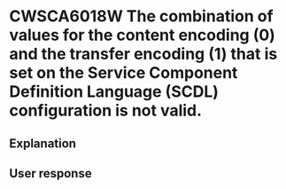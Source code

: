 # CWSCA6018W The combination of values for the content encoding (0) and the transfer encoding (1) that is set on the Service Component Definition Language (SCDL) configuration is not valid.

## Explanation

## User response